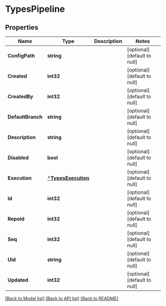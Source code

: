 # TypesPipeline

## Properties
Name | Type | Description | Notes
------------ | ------------- | ------------- | -------------
**ConfigPath** | **string** |  | [optional] [default to null]
**Created** | **int32** |  | [optional] [default to null]
**CreatedBy** | **int32** |  | [optional] [default to null]
**DefaultBranch** | **string** |  | [optional] [default to null]
**Description** | **string** |  | [optional] [default to null]
**Disabled** | **bool** |  | [optional] [default to null]
**Execution** | [***TypesExecution**](TypesExecution.md) |  | [optional] [default to null]
**Id** | **int32** |  | [optional] [default to null]
**RepoId** | **int32** |  | [optional] [default to null]
**Seq** | **int32** |  | [optional] [default to null]
**Uid** | **string** |  | [optional] [default to null]
**Updated** | **int32** |  | [optional] [default to null]

[[Back to Model list]](../README.md#documentation-for-models) [[Back to API list]](../README.md#documentation-for-api-endpoints) [[Back to README]](../README.md)

